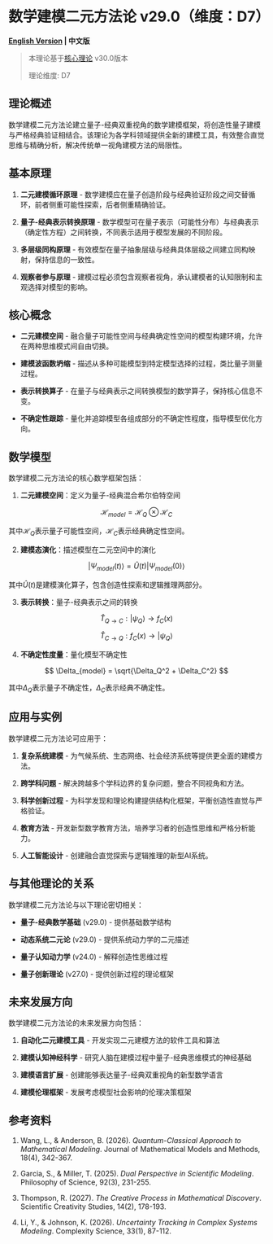 # 数学建模二元方法论 v29.0（维度：D7）

**[English Version](formal_theory_mathematical_modeling_en.md) | 中文版**

> 本理论基于[核心理论](../core.md) v30.0版本
> 
> 理论维度: D7

## 理论概述

数学建模二元方法论建立量子-经典双重视角的数学建模框架，将创造性量子建模与严格经典验证相结合。该理论为各学科领域提供全新的建模工具，有效整合直觉思维与精确分析，解决传统单一视角建模方法的局限性。

## 基本原理

1. **二元建模循环原理** - 数学建模应在量子创造阶段与经典验证阶段之间交替循环，前者侧重可能性探索，后者侧重精确验证。

2. **量子-经典表示转换原理** - 数学模型可在量子表示（可能性分布）与经典表示（确定性方程）之间转换，不同表示适用于模型发展的不同阶段。

3. **多层级同构原理** - 有效模型在量子抽象层级与经典具体层级之间建立同构映射，保持信息的一致性。

4. **观察者参与原理** - 建模过程必须包含观察者视角，承认建模者的认知限制和主观选择对模型的影响。

## 核心概念

- **二元建模空间** - 融合量子可能性空间与经典确定性空间的模型构建环境，允许在两种思维模式间自由切换。

- **建模波函数坍缩** - 描述从多种可能模型到特定模型选择的过程，类比量子测量过程。

- **表示转换算子** - 在量子与经典表示之间转换模型的数学算子，保持核心信息不变。

- **不确定性跟踪** - 量化并追踪模型各组成部分的不确定性程度，指导模型优化方向。

## 数学模型

数学建模二元方法论的核心数学框架包括：

1. **二元建模空间**：定义为量子-经典混合希尔伯特空间

$$
\mathcal{H}_{model} = \mathcal{H}_Q \otimes \mathcal{H}_C
$$

其中$`\mathcal{H}_Q`$表示量子可能性空间，$`\mathcal{H}_C`$表示经典确定性空间。

2. **建模态演化**：描述模型在二元空间中的演化

$$
|\Psi_{model}(t)\rangle = \hat{U}(t) |\Psi_{model}(0)\rangle
$$

其中$`\hat{U}(t)`$是建模演化算子，包含创造性探索和逻辑推理两部分。

3. **表示转换**：量子-经典表示之间的转换

$$
\hat{T}_{Q\to C}: |\psi_Q\rangle \to f_C(x)
$$

$$
\hat{T}_{C\to Q}: f_C(x) \to |\psi_Q\rangle
$$

4. **不确定性度量**：量化模型不确定性

$$
\Delta_{model} = \sqrt{\Delta_Q^2 + \Delta_C^2}
$$

其中$`\Delta_Q`$表示量子不确定性，$`\Delta_C`$表示经典不确定性。

## 应用与实例

数学建模二元方法论可应用于：

1. **复杂系统建模** - 为气候系统、生态网络、社会经济系统等提供更全面的建模方法。

2. **跨学科问题** - 解决跨越多个学科边界的复杂问题，整合不同视角和方法。

3. **科学创新过程** - 为科学发现和理论构建提供结构化框架，平衡创造性直觉与严格验证。

4. **教育方法** - 开发新型数学教育方法，培养学习者的创造性思维和严格分析能力。

5. **人工智能设计** - 创建融合直觉探索与逻辑推理的新型AI系统。

## 与其他理论的关系

数学建模二元方法论与以下理论密切相关：

- **量子-经典数学基础** (v29.0) - 提供基础数学结构

- **动态系统二元论** (v29.0) - 提供系统动力学的二元描述

- **量子认知动力学** (v24.0) - 解释创造性思维过程

- **量子创新理论** (v27.0) - 提供创新过程的理论框架

## 未来发展方向

数学建模二元方法论的未来发展方向包括：

1. **自动化二元建模工具** - 开发实现二元建模方法的软件工具和算法

2. **建模认知神经科学** - 研究人脑在建模过程中量子-经典思维模式的神经基础

3. **建模语言扩展** - 创建能够表达量子-经典双重视角的新型数学语言

4. **建模伦理框架** - 发展考虑模型社会影响的伦理决策框架

## 参考资料

1. Wang, L., & Anderson, B. (2026). *Quantum-Classical Approach to Mathematical Modeling*. Journal of Mathematical Models and Methods, 18(4), 342-367.

2. Garcia, S., & Miller, T. (2025). *Dual Perspective in Scientific Modeling*. Philosophy of Science, 92(3), 231-255.

3. Thompson, R. (2027). *The Creative Process in Mathematical Discovery*. Scientific Creativity Studies, 14(2), 178-193.

4. Li, Y., & Johnson, K. (2026). *Uncertainty Tracking in Complex Systems Modeling*. Complexity Science, 33(1), 87-112.
